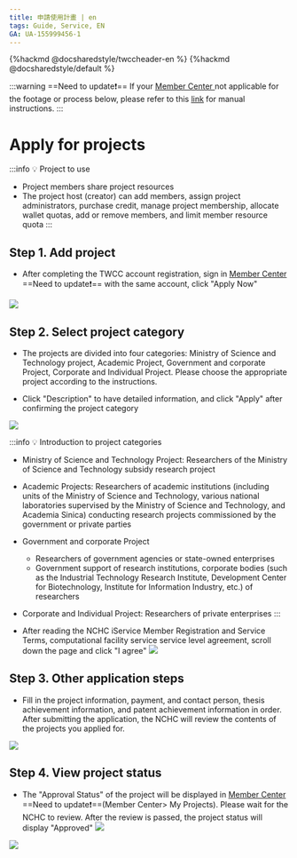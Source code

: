```yaml
---
title: 申請使用計畫 | en
tags: Guide, Service, EN
GA: UA-155999456-1
---
```


{%hackmd @docsharedstyle/twccheader-en %}
{%hackmd @docsharedstyle/default %}

:::warning
==Need to update:exclamation:==
<i class="fa fa-bullhorn" aria-hidden="true"></i> If your [<ins>Member Center <i class="fa fa-question-circle fa-question-circle-for-service" aria-hidden="true"></i></ins>](https://man.twcc.ai/@twsdocs/howto-service-access-service-zh) not applicable for the footage or process below, please refer to this <i class="fa fa-sign-out" aria-hidden="true"></i> [<ins>link</ins>](https://man.twcc.ai/@twsdocs/doc-mber-pjct-blng-main-zh/https%3A%2F%2Fman.twcc.ai%2F%40twsdocs%2Fguide-service-signup-zh) for manual instructions.
:::

# Apply for projects


:::info
:bulb: Project to use
- Project members share project resources
- The project host (creator) can add members, assign project administrators, purchase credit, manage project membership, allocate wallet quotas, add or remove members, and limit member resource quota
:::

## Step 1. Add project

- After completing the TWCC account registration, sign in [Member Center <i class="fa fa-question-circle fa-question-circle-for-service" aria-hidden="true"></i>](https://man.twcc.ai/@twsdocs/howto-service-access-service-zh) ==Need to update:exclamation:== with the same account, click "Apply Now"

![](https://cos.twcc.ai/SYS-MANUAL/uploads/upload_37e46561477016982025f44e7b78c4b0.png)


## Step 2. Select project category

- The projects are divided into four categories: Ministry of Science and Technology project, Academic Project, Government and corporate Project, Corporate and Individual Project. Please choose the appropriate project according to the instructions.

- Click "Description" to have detailed information, and click "Apply" after confirming the project category

![](https://cos.twcc.ai/SYS-MANUAL/uploads/upload_abf1241e7681577243fa3be238c3047d.png)


:::info
:bulb: Introduction to project categories

- Ministry of Science and Technology Project: Researchers of the Ministry of Science and Technology subsidy research project
- Academic Projects: Researchers of academic institutions (including units of the Ministry of Science and Technology, various national laboratories supervised by the Ministry of Science and Technology, and Academia Sinica) conducting research projects commissioned by the government or private parties
- Government and corporate Project
    - Researchers of government agencies or state-owned enterprises
    - Government support of research institutions, corporate bodies (such as the Industrial Technology Research Institute, Development Center for Biotechnology, Institute for Information Industry, etc.) of researchers
- Corporate and Individual Project: Researchers of private enterprises
:::

- After reading the NCHC iService Member Registration and Service Terms, computational facility service service level agreement, scroll down the page and click "I agree"
![](https://cos.twcc.ai/SYS-MANUAL/uploads/upload_12289b6d0cdfd4be7aaa1574e0836489.png)


## Step 3. Other application steps

- Fill in the project information, payment, and contact person, thesis achievement information, and patent achievement information in order. After submitting the application, the NCHC will review the contents of the projects you applied for.

![](https://cos.twcc.ai/SYS-MANUAL/uploads/upload_9a4ed552b9534b6f90bc2073d3c66c7f.png)




## Step 4. View project status

- The "Approval Status" of the project will be displayed in [Member Center <i class="fa fa-question-circle fa-question-circle-for-service" aria-hidden="true"></i>](https://man.twcc.ai/@twsdocs/howto-service-access-service-zh) ==Need to update:exclamation:==(Member Center> My Projects). Please wait for the NCHC to review. After the review is passed, the project status will display "Approved"
![](https://cos.twcc.ai/SYS-MANUAL/uploads/upload_676571d35cfa38c726840e079f1ba232.png)

![](https://cos.twcc.ai/SYS-MANUAL/uploads/upload_0837ea11a53dc3bcbc65f685bca92137.png)
